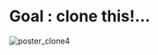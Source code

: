 # Goal : clone this!...

![poster_clone4](https://user-images.githubusercontent.com/73802576/132002146-63b567c7-c0ba-4eaf-876a-c2a60feb6812.png)
